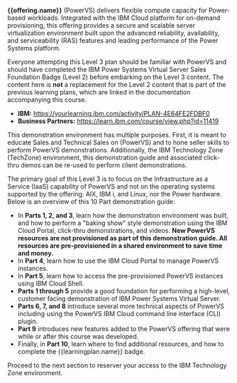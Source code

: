 **{{offering.name}}** (PowerVS) delivers flexible compute capacity for Power-based workloads. Integrated with the IBM Cloud platform for on-demand provisioning, this offering provides a secure and scalable server virtualization environment built upon the advanced reliability, availability, and serviceability (RAS) features and leading performance of the Power Systems platform.

Everyone attempting this Level 3 plan should be familiar with PowerVS and should have completed the IBM Power Systems Virtual Server Sales Foundation Badge (Level 2) before embarking on the Level 3 content. The content here is **not** a replacement for the Level 2 content that is part of the previous learning plans, which are linked in the documentation accompanying this course.

- **IBM:** <a href="https://yourlearning.ibm.com/activity/PLAN-4E64FE2FDBF0" target="_blank">https://yourlearning.ibm.com/activity/PLAN-4E64FE2FDBF0</a>
- **Business Partners:** <a href="https://learn.ibm.com/course/view.php?id=11419" target="_blank">https://learn.ibm.com/course/view.php?id=11419</a>

This demonstration environment has multiple purposes. First, it is meant to educate Sales and Technical Sales on (PowerVS) and to hone seller skills to perform PowerVS demonstrations. Additionally, the IBM Technology Zone (TechZone) environment, this demonstration guide and associated click-thru demos can be re-used to perform client demonstrations.

The primary goal of this Level 3 is to focus on the Infrastructure as a Service (IaaS) capability of PowerVS and not on the operating systems supported by the offering: AIX, IBM i, and Linux, nor the Power hardware. Below is an overview of this 10 Part demonstration guide:

- In **Parts 1, 2, and 3**, learn how the demonstration environment was built, and how to perform a "baking show" style demonstration using the IBM Cloud Portal, click-thru demonstrations, and videos. **New PowerVS resources are not provisioned as part of this demonstration guide. All resources are pre-provisioned in a shared environment to save time and money.**
- In **Part 4**, learn how to use the IBM Cloud Portal to manage PowerVS instances.
- In **Part 5**, learn how to access the pre-provisioned PowerVS instances using IBM Cloud Shell.
- **Parts 1 through 5** provide a good foundation for performing a high-level, customer facing demonstration of IBM Power Systems Virtual Server.
- **Parts 6, 7, and 8** introduce several more technical aspects of PowerVS including using the PowerVS IBM Cloud command line interface (CLI) plugin.
- **Part 9** introduces new features added to the PowerVS offering that were while or after this course was developed. 
- Finally, in **Part 10**, learn where to find additional resources, and how to complete the {{learningplan.name}} badge.

Proceed to the next section to reserver your access to the IBM Technology Zone environment.